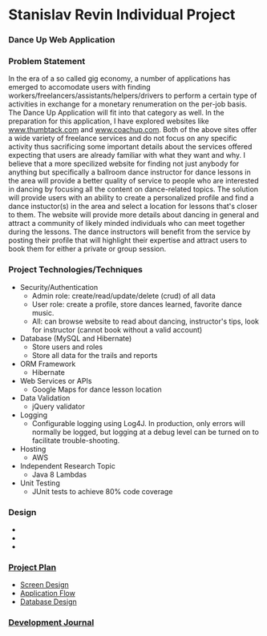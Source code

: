 # Stanislav Revin Individual Project
### Dance Up Web Application
### Problem Statement
In the era of a so called gig economy, a number of applications has emerged to accomodate users with finding workers/freelancers/assistants/helpers/drivers to perform a certain type of activities in exchange for a monetary renumeration on the per-job basis. The Dance Up Application will fit into that category as well. In the preparation for this application, I have explored websites like www.thumbtack.com and www.coachup.com. Both of the above sites offer a wide variety of freelance services and do not focus on any specific activity thus sacrificing some important details about the services offered expecting that users are already familiar with what they want and why. I believe that a more specilized website for finding not just anybody for anything but specifically a ballroom dance instructor for dance lessons in the area will provide a better quality of service to people who are interested in dancing by focusing all the content on dance-related topics. The solution will provide users with an ability to create a personalized profile and find a dance instuctor(s) in the area and select a location for lessons that's closer to them. The website will provide more details about dancing in general and attract a community of likely minded individuals who can meet together during the lessons. The dance instructors will benefit from the service by posting their profile that will highlight their expertise and attract users to book them for either a private or group session.

### Project Technologies/Techniques 

* Security/Authentication
  * Admin role: create/read/update/delete (crud) of all data
  * User role: create a profile, store dances learned, favorite dance music.
  * All: can browse website to read about dancing, instructor's tips, look for instructor (cannot book without a valid account)
* Database (MySQL and Hibernate)
  * Store users and roles
  * Store all data for the trails and reports
* ORM Framework
  * Hibernate
* Web Services or APIs
  * Google Maps for dance lesson location
* Data Validation
  * jQuery validator
* Logging
  * Configurable logging using Log4J. In production, only errors will normally be logged, but logging at a debug level can be turned on to facilitate trouble-shooting. 
* Hosting
  * AWS
* Independent Research Topic
  * Java 8 Lambdas
* Unit Testing
  * JUnit tests to achieve 80% code coverage

### Design
*
*
*

### [Project Plan](ProjectPlan.md)
* [Screen Design](DesignDocuments/Screens.md)
* [Application Flow](DesignDocuments/applicationFlow.md)
* [Database Design](DesignDocuments/ERD.JPEG)

### [Development Journal](Journal.md)
